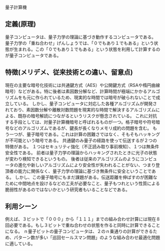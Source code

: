 量子計算機
## 定義(原理)
量子コンピュータは、量子力学の理論に基づき動作するコンピュータである。
量子力学の「重ね合わせ」げんしょうでは、「０でもあり１でもある」という状態が生まれる。この「０でもあり１でもある」という状態を利用して計算するのが量子コンピュータである。

## 特徴(メリデメ、従来技術との違い、留意点)
現在の主要な暗号化技術には共通鍵方式（AES）や公開鍵方式（RSAや楕円曲線暗号）などがある。特に後者は素因数分解など、計算時間が極端にかかるアルゴリズムをも元に作られているため、現実的な時間では暗号が破られないことで成立している。
しかし、量子コンピュータに対応した各種アルゴリズムが開発されており、素因数分解や離散対数問題を現実的な時間で解決するアルゴリズムによる、既存の暗号解読につながるというリスクが懸念されている。
これに対抗する手段としては、対量子計算機暗号と呼ばれるものが一つ。格子暗号や符号暗号などのアルゴリズムであるが、鍵長が長くなりメモリ成約の問題を含む。
もう一つが、量子暗号である。これは計算の困難さではなく、そもそもハッキングが不可能という暗号である。
共通鍵のみ量子の経路を使って伝送するが２つの特徴がある。
１つはセキュリティ強化（不正読み取り事前検知）、１つは無条件安全性である。
前者は量子力学の理論からハッキングされたときに光子の状態が変わり検知できるというもの。
後者は従来のアルゴリズムのようにコンピュータの進化や新しいアルゴリズムにより安全性が失われることがない、つまり登頂者の能力に関係なく、量子力学の理論に基づき無条件に安全ということである。
しかし、この量子暗号にもまだ課題がある。伝送距離を伸ばすのが困難なために中間地点を設けるなどの工夫が必要なこと、量子もつれという性質による脆弱性があるのではないかという研究者もいることなどである。

## 利用シーン
例えば、３ビットで「０００」から「１１１」までの組み合わせ計算には現在８回必要である。もし３ビットで重ね合わせの状態を作ると同時に計算できることになる。
ｎ量子ビットの量子コンピュータは、２のｎ乗通りの計算ができるため、パターン数が多い「巡回セールスマン問題」のような組み合わせ最適化問題に適している。
